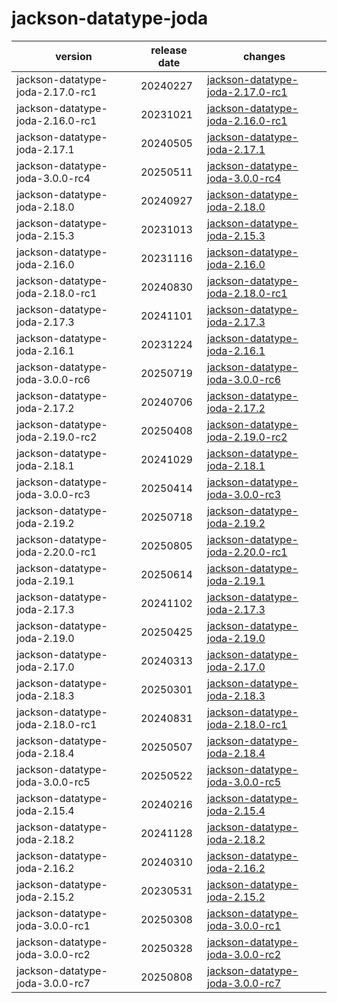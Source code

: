 # jackson-datatype-joda	


|version|release date|changes|
|---|---|---|
|jackson-datatype-joda-2.17.0-rc1|20240227|[jackson-datatype-joda-2.17.0-rc1](./jackson-datatype-joda-2.17.0-rc1-20240227.md)|
|jackson-datatype-joda-2.16.0-rc1|20231021|[jackson-datatype-joda-2.16.0-rc1](./jackson-datatype-joda-2.16.0-rc1-20231021.md)|
|jackson-datatype-joda-2.17.1|20240505|[jackson-datatype-joda-2.17.1](./jackson-datatype-joda-2.17.1-20240505.md)|
|jackson-datatype-joda-3.0.0-rc4|20250511|[jackson-datatype-joda-3.0.0-rc4](./jackson-datatype-joda-3.0.0-rc4-20250511.md)|
|jackson-datatype-joda-2.18.0|20240927|[jackson-datatype-joda-2.18.0](./jackson-datatype-joda-2.18.0-20240927.md)|
|jackson-datatype-joda-2.15.3|20231013|[jackson-datatype-joda-2.15.3](./jackson-datatype-joda-2.15.3-20231013.md)|
|jackson-datatype-joda-2.16.0|20231116|[jackson-datatype-joda-2.16.0](./jackson-datatype-joda-2.16.0-20231116.md)|
|jackson-datatype-joda-2.18.0-rc1|20240830|[jackson-datatype-joda-2.18.0-rc1](./jackson-datatype-joda-2.18.0-rc1-20240830.md)|
|jackson-datatype-joda-2.17.3|20241101|[jackson-datatype-joda-2.17.3](./jackson-datatype-joda-2.17.3-20241101.md)|
|jackson-datatype-joda-2.16.1|20231224|[jackson-datatype-joda-2.16.1](./jackson-datatype-joda-2.16.1-20231224.md)|
|jackson-datatype-joda-3.0.0-rc6|20250719|[jackson-datatype-joda-3.0.0-rc6](./jackson-datatype-joda-3.0.0-rc6-20250719.md)|
|jackson-datatype-joda-2.17.2|20240706|[jackson-datatype-joda-2.17.2](./jackson-datatype-joda-2.17.2-20240706.md)|
|jackson-datatype-joda-2.19.0-rc2|20250408|[jackson-datatype-joda-2.19.0-rc2](./jackson-datatype-joda-2.19.0-rc2-20250408.md)|
|jackson-datatype-joda-2.18.1|20241029|[jackson-datatype-joda-2.18.1](./jackson-datatype-joda-2.18.1-20241029.md)|
|jackson-datatype-joda-3.0.0-rc3|20250414|[jackson-datatype-joda-3.0.0-rc3](./jackson-datatype-joda-3.0.0-rc3-20250414.md)|
|jackson-datatype-joda-2.19.2|20250718|[jackson-datatype-joda-2.19.2](./jackson-datatype-joda-2.19.2-20250718.md)|
|jackson-datatype-joda-2.20.0-rc1|20250805|[jackson-datatype-joda-2.20.0-rc1](./jackson-datatype-joda-2.20.0-rc1-20250805.md)|
|jackson-datatype-joda-2.19.1|20250614|[jackson-datatype-joda-2.19.1](./jackson-datatype-joda-2.19.1-20250614.md)|
|jackson-datatype-joda-2.17.3|20241102|[jackson-datatype-joda-2.17.3](./jackson-datatype-joda-2.17.3-20241102.md)|
|jackson-datatype-joda-2.19.0|20250425|[jackson-datatype-joda-2.19.0](./jackson-datatype-joda-2.19.0-20250425.md)|
|jackson-datatype-joda-2.17.0|20240313|[jackson-datatype-joda-2.17.0](./jackson-datatype-joda-2.17.0-20240313.md)|
|jackson-datatype-joda-2.18.3|20250301|[jackson-datatype-joda-2.18.3](./jackson-datatype-joda-2.18.3-20250301.md)|
|jackson-datatype-joda-2.18.0-rc1|20240831|[jackson-datatype-joda-2.18.0-rc1](./jackson-datatype-joda-2.18.0-rc1-20240831.md)|
|jackson-datatype-joda-2.18.4|20250507|[jackson-datatype-joda-2.18.4](./jackson-datatype-joda-2.18.4-20250507.md)|
|jackson-datatype-joda-3.0.0-rc5|20250522|[jackson-datatype-joda-3.0.0-rc5](./jackson-datatype-joda-3.0.0-rc5-20250522.md)|
|jackson-datatype-joda-2.15.4|20240216|[jackson-datatype-joda-2.15.4](./jackson-datatype-joda-2.15.4-20240216.md)|
|jackson-datatype-joda-2.18.2|20241128|[jackson-datatype-joda-2.18.2](./jackson-datatype-joda-2.18.2-20241128.md)|
|jackson-datatype-joda-2.16.2|20240310|[jackson-datatype-joda-2.16.2](./jackson-datatype-joda-2.16.2-20240310.md)|
|jackson-datatype-joda-2.15.2|20230531|[jackson-datatype-joda-2.15.2](./jackson-datatype-joda-2.15.2-20230531.md)|
|jackson-datatype-joda-3.0.0-rc1|20250308|[jackson-datatype-joda-3.0.0-rc1](./jackson-datatype-joda-3.0.0-rc1-20250308.md)|
|jackson-datatype-joda-3.0.0-rc2|20250328|[jackson-datatype-joda-3.0.0-rc2](./jackson-datatype-joda-3.0.0-rc2-20250328.md)|
|jackson-datatype-joda-3.0.0-rc7|20250808|[jackson-datatype-joda-3.0.0-rc7](./jackson-datatype-joda-3.0.0-rc7-20250808.md)|
